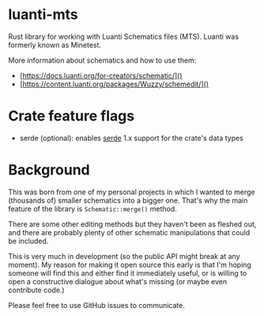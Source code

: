 # luanti-mts

Rust library for working with Luanti Schematics files (MTS). Luanti was
formerly known as Minetest.

More information about schematics and how to use them:

* [https://docs.luanti.org/for-creators/schematic/]()
* [https://content.luanti.org/packages/Wuzzy/schemedit/]()

# Crate feature flags

- serde (optional): enables [serde](https://crates.io/crates/serde) 1.x support for the crate's data types

# Background

This was born from one of my personal projects in which I wanted to merge
(thousands of) smaller schematics into a bigger one. That's why the main
feature of the library is `Schematic::merge()` method.

There are some other editing methods but they haven't been as fleshed out, and
there are probably plenty of other schematic manipulations that could be
included.

This is very much in development (so the public API might break at any moment).
My reason for making it open source this early is that I'm hoping someone will
find this and either find it immediately useful, or is willing to open a
constructive dialogue about what's missing (or maybe even contribute code.)

Please feel free to use GitHub issues to communicate.

